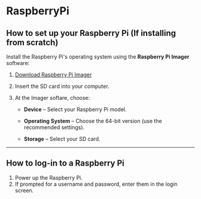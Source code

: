 # RaspberryPi

## How to set up your Raspberry Pi (If installing from scratch)

Install the Raspberry Pi's operating system using the **Raspberry Pi Imager** software:

1. [Download Raspberry Pi Imager](https://www.raspberrypi.com/software/)
2. Insert the SD card into your computer.
3. At the Imager softare, choose:
   
    * **Device** – Select your Raspberry Pi model.

    * **Operating System** – Choose the 64-bit version (use the recommended settings).

    * **Storage** – Select your SD card.

---

## How to log-in to a Raspberry Pi

1. Power up the Raspberry Pi.
2. If prompted for a username and password, enter them in the login screen.
